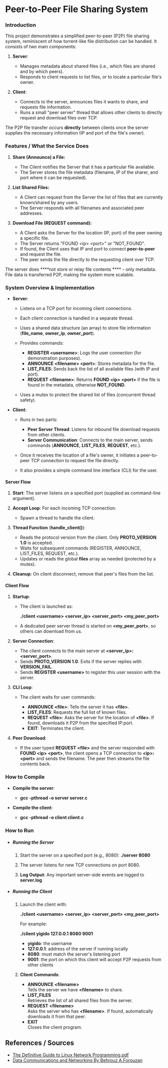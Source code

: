# Peer-to-Peer File Sharing System

### Introduction

This project demonstrates a simplified peer-to-peer (P2P) file sharing
system, reminiscent of how torrent-like file distribution can be
handled. It consists of two main components:

1.  ****Server****:

    - Manages metadata about shared files (i.e., which files are shared
      and by which peers).
    - Responds to client requests to list files, or to locate a
      particular file's owner.

2.  ****Client****:

    - Connects to the server, announces files it wants to share, and
      requests file information.
    - Runs a small "peer server" thread that allows other clients to
      directly request and download files over TCP.

The P2P file transfer occurs ****directly**** between clients once the
server supplies the necessary information (IP and port of the file's
owner).

### Features / What the Service Does

1.  ****Share (Announce) a File:****

    - The Client notifies the Server that it has a particular file
      available.
    - The Server stores the file metadata (filename, IP of the sharer,
      and port where it can be requested).

2.  ****List Shared Files:****

    - A Client can request from the Server the list of files that are
      currently known/shared by any users.
    - The Server responds with all filenames and associated peer
      addresses.

3.  ****Download File (REQUEST command):****

    - A Client asks the Server for the location (IP, port) of the peer
      owning a specific file.
    - The Server returns "FOUND \<ip\> \<port\>" or "NOT_FOUND".
    - If found, the Client uses that IP and port to connect
      ****peer-to-peer**** and request the file.
    - The peer sends the file directly to the requesting client over
      TCP.

The server does ****not store or relay file contents **** - only
metadata. File data is transferred P2P, making the system more scalable.

### System Overview & Implementation

- ****Server****:

    - Listens on a TCP port for incoming client connections.

  - Each client connection is handled in a separate thread.

  - Uses a shared data structure (an array) to store file information
    (**file_name**, **owner_ip**, **owner_port**).

  - Provides commands:

    - **REGISTER \<username\>**: Logs the user connection (for
      demonstration purposes).
    - **ANNOUNCE \<filename\> \<port\>**: Stores metadata for the file.
    - **LIST_FILES**: Sends back the list of all available files (with
      IP and port).
    - **REQUEST \<filename\>**: Returns **FOUND \<ip\> \<port\>** if the
      file is found in the metadata, otherwise **NOT_FOUND**.

  - Uses a mutex to protect the shared list of files (concurrent thread
    safety).

- ****Client****:

  - Runs in two parts:

    - ****Peer Server Thread****: Listens for inbound file download
      requests from other clients.
    - ****Server Communication****: Connects to the main server, sends
      commands (**ANNOUNCE**, **LIST_FILES**, **REQUEST**, etc.).

  - Once it receives the location of a file's owner, it initiates a
    peer-to-peer TCP connection to request the file directly.

  - It also provides a simple command line interface (CLI) for the user.

#### Server Flow

1.  ****Start****: The server listens on a specified port (supplied as
    command-line argument).

2.  ****Accept Loop****: For each incoming TCP connection:

    - Spawn a thread to handle the client.

3.  ****Thread Function**** (**handle_client()**):

    - Reads the protocol version from the client. Only **PROTO_VERSION
      1.0** is accepted.
    - Waits for subsequent commands (REGISTER, ANNOUNCE, LIST_FILES,
      REQUEST, etc.).
    - Updates or reads the global **files** array as needed (protected
      by a mutex).

4.  ****Cleanup****: On client disconnect, remove that peer's files from
    the list.

####  Client Flow

1.  ****Startup****:

    - The client is launched as:

      **./client \<username\> \<server_ip\> \<server_port\>
      \<my_peer_port\>**

    - A dedicated peer server thread is started on **\<my_peer_port\>**,
      so others can download from us.

2.  ****Server Connection****:

    - The client connects to the main server at
      **\<server_ip\>:\<server_port\>**.
    - Sends **PROTO_VERSION 1.0**. Exits if the server replies with
      **VERSION_FAIL**.
    - Sends **REGISTER \<username\>** to register this user session with
      the server.

3.  ****CLI Loop****:

    - The client waits for user commands:

      - **ANNOUNCE \<file\>**: Tells the server it has **\<file\>**.
      - **LIST_FILES**: Requests the full list of known files.
      - **REQUEST \<file\>**: Asks the server for the location of
        **\<file\>**. If found, downloads it P2P from the specified
        IP:port.
      - **EXIT**: Terminates the client.

4.  ****Peer Download****:

    - If the user typed **REQUEST \<file\>** and the server responded
      with **FOUND \<ip\> \<port\>**, the client opens a TCP connection
      to **\<ip\>:\<port\>** and sends the filename. The peer then
      streams the file contents back.

### How to Compile

- ****Compile the server****:

    - **gcc -pthread -o server server.c**

- ****Compile the client****:

    - **gcc -pthread -o client client.c**

### How to Run

- ##### Running the Server

    1.  Start the server on a specified port (e.g., 8080):  **./server 8080**

    2.  The server listens for new TCP connections on port 8080.

    3.  ****Log Output****: Any important server-side events are logged to **server.log**.

- ##### Running the Client

    1.  Launch the client with:

        **./client \<username\> \<server_ip\> \<server_port\>
    \<my_peer_port\>**

        For example:

        **./client **yigido** 127.0.0.1 8080 9001**

        - **yigido**: the username
        - **127.0.0.1**: address of the server if running locally
        - **8080**: must match the server\'s listening port
        - **9001**: the port on which this client will accept P2P requests
          from other clients

    2.  ****Client Commands****:

        - ******ANNOUNCE \<filename\>******  
          Tells the server we have **\<filename\>** to share.
        - ******LIST_FILES******  
          Retrieves the list of all shared files from the server.
        - ******REQUEST \<filename\>******  
          Asks the server who has **\<filename\>**. If found, automatically
          downloads it from that peer.
        - ******EXIT******  
          Closes the client program.

## References / Sources

-  [The Definitive Guide to Linux Network
  Programming.pdf](https://kalfaoglu.com/ceng421/The%20Definitive%20Guide%20to%20Linux%20Network%20Programming.pdf)
- [Data Communications and Networking By Behrouz
  A.Forouzan](https://kalfaoglu.com/ceng421/Data%20Communications%20and%20Networking%20By%20Behrouz%20A.Forouzan.pdf)
